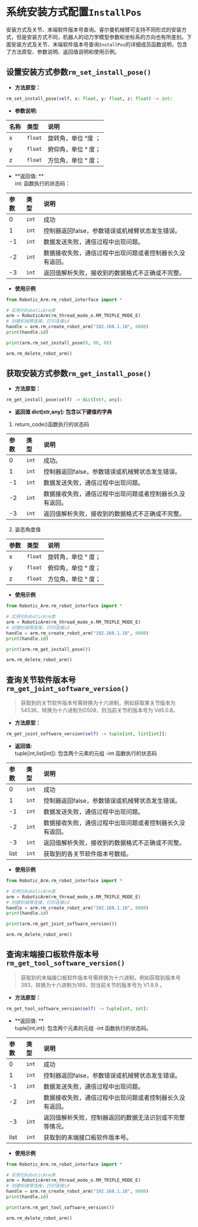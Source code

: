 # 系统安装方式配置`InstallPos`

安装方式及关节、末端软件版本号查询。睿尔曼机械臂可支持不同形式的安装方式，但是安装方式不同，机器人的动力学模型参数和坐标系的方向也有所差别。下面安装方式及关节、末端软件版本号查询`InstallPos`的详细成员函数说明，包含了方法原型、参数说明、返回值说明和使用示例。

## 设置安装方式参数`rm_set_install_pose()`

- **方法原型：**

```python
rm_set_install_pose(self, x: float, y: float, z: float) -> int:
```

- **参数说明:**

|   名称    |   类型    |   说明    |
| :--- | :--- | :--- |
|   x  |    `float`    |    旋转角，单位 °度 ；   |
|   y  |    `float`   |   俯仰角，单位 ° 度；    |
|   z  |    `float`   |    方位角，单位 ° 度；   |

- **返回值: **</br>
 int: 函数执行的状态码：

|   参数    |   类型    |   说明    |
| :--- | :--- | :--- |
|   0  |    `int`    |    成功    |
|   1  |    `int`    |   控制器返回false，参数错误或机械臂状态发生错误。   |
|   -1  |    `int`   |   数据发送失败，通信过程中出现问题。              |
|   -2  |    `int`   |   数据接收失败，通信过程中出现问题或者控制器长久没有返回。 |
|   -3  |    `int`   |   返回值解析失败，接收到的数据格式不正确或不完整。    |

- **使用示例**
  
```python
from Robotic_Arm.rm_robot_interface import *

# 实例化RoboticArm类
arm = RoboticArm(rm_thread_mode_e.RM_TRIPLE_MODE_E)
# 创建机械臂连接，打印连接id
handle = arm.rm_create_robot_arm("192.168.1.18", 8080)
print(handle.id)

print(arm.rm_set_install_pose(0, 90, 0))

arm.rm_delete_robot_arm()
```

## 获取安装方式参数`rm_get_install_pose()`

- **方法原型：**

```python
rm_get_install_pose(self) -> dict[str, any]:
```

- **返回值 dict[str,any]: 包含以下键值的字典**

1. return_code()函数执行的状态码

|   参数    |   类型    |   说明    |
| :--- | :--- | :--- |
|   0  |    `int`    |    成功。    |
|   1  |    `int`    |   控制器返回false，参数错误或机械臂状态发生错误。   |
|   -1  |    `int`   |   数据发送失败，通信过程中出现问题。              |
|   -2  |    `int`   |   数据接收失败，通信过程中出现问题或者控制器长久没有返回。 |
|   -3  |    `int`   |   返回值解析失败，接收到的数据格式不正确或不完整。    |

2. 姿态角度值

|   参数    |   类型    |   说明    |
| :--- | :--- | :--- |
|   x  |    `float`    |    旋转角，单位 ° 度；  |
|   y  |    `float`   |   俯仰角，单位 ° 度；   |
|   z  |    `float`   |    方位角，单位 ° 度；  |

- **使用示例**
  
```python
from Robotic_Arm.rm_robot_interface import *

# 实例化RoboticArm类
arm = RoboticArm(rm_thread_mode_e.RM_TRIPLE_MODE_E)
# 创建机械臂连接，打印连接id
handle = arm.rm_create_robot_arm("192.168.1.18", 8080)
print(handle.id)

print(arm.rm_get_install_pose())

arm.rm_delete_robot_arm()
```

## 查询关节软件版本号`rm_get_joint_software_version()`

> 获取到的关节软件版本号需转换为十六进制，例如获取某关节版本为54536，转换为十六进制为D508，则当前关节的版本号为 Vd5.0.8。

- **方法原型：**

```python
rm_get_joint_software_version(self) -> tuple[int, list[int]]:
```

- **返回值:** </br>
tuple[int,list[int]]: 包含两个元素的元组 -int 函数执行的状态码

|   参数    |   类型    |   说明    |
| :--- | :--- | :--- |
|   0  |    `int`    |    成功    |
|   1  |    `int`    |   控制器返回false，参数错误或机械臂状态发生错误。   |
|   -1 |    `int`   |   数据发送失败，通信过程中出现问题。              |
|   -2 |    `int`   |   数据接收失败，通信过程中出现问题或者控制器长久没有返回。 |
|   -3 |    `int`   |   返回值解析失败，接收到的数据格式不正确或不完整。    |
| list |    `int`   |   获取到的各关节软件版本号数组。    |

- **使用示例**
  
```python
from Robotic_Arm.rm_robot_interface import *

# 实例化RoboticArm类
arm = RoboticArm(rm_thread_mode_e.RM_TRIPLE_MODE_E)
# 创建机械臂连接，打印连接id
handle = arm.rm_create_robot_arm("192.168.1.18", 8080)
print(handle.id)

print(arm.rm_get_joint_software_version())

arm.rm_delete_robot_arm()
```

## 查询末端接口板软件版本号`rm_get_tool_software_version()`

> 获取到的末端接口板软件版本号需转换为十六进制，例如获取到版本号393，转换为十六进制为189，则当前关节的版本号为 V1.8.9 。

- **方法原型：**

```python
rm_get_tool_software_version(self) -> tuple[int, int]:    
```

- **返回值: **</br>
tuple[int,int]: 包含两个元素的元组 -int 函数执行的状态码。

|   参数    |   类型    |   说明    |
| :--- | :--- | :--- |
|   0  |    `int`    |    成功    |
|   1  |    `int`    |   控制器返回false，参数错误或机械臂状态发生错误。   |
|   -1  |    `int`   |   数据发送失败，通信过程中出现问题。              |
|   -2  |    `int`   |   数据接收失败，通信过程中出现问题或者控制器长久没有返回。 |
|   -3  |    `int`   |  返回值解析失败，控制器返回的数据无法识别或不完整等情况。    |
| list  |    `int`   |   获取到的末端接口板软件版本号。    |

- **使用示例**
  
```python
from Robotic_Arm.rm_robot_interface import *

# 实例化RoboticArm类
arm = RoboticArm(rm_thread_mode_e.RM_TRIPLE_MODE_E)
# 创建机械臂连接，打印连接id
handle = arm.rm_create_robot_arm("192.168.1.18", 8080)
print(handle.id)

print(arm.rm_get_tool_software_version())

arm.rm_delete_robot_arm()
```
